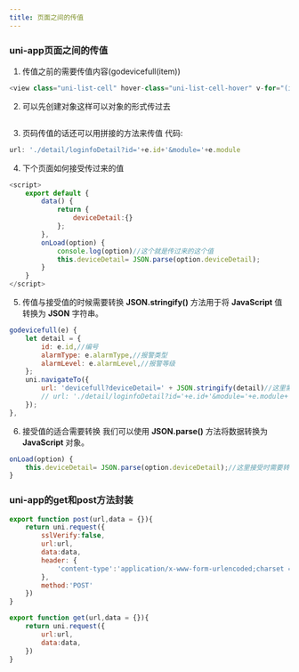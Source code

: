 ```yaml
---
title: 页面之间的传值
---
```

### uni-app页面之间的传值
1. 传值之前的需要传值内容(godevicefull(item))
```js
<view class="uni-list-cell" hover-class="uni-list-cell-hover" v-for="(item,index) in listData" :key="item.id" @click="godevicefull(item)" >
```
2. 可以先创建对象这样可以对象的形式传过去
<img :src="$withBase('/tools/application/传值1.png')">

3. 页码传值的话还可以用拼接的方法来传值 代码:
```js
url: './detail/loginfoDetail?id='+e.id+'&module='+e.module
```
4. 下个页面如何接受传过来的值
```js
<script>
	export default {
		data() {
			return {
				deviceDetail:{}
			};
		},
		onLoad(option) {
			console.log(option)//这个就是传过来的这个值
			this.deviceDetail= JSON.parse(option.deviceDetail);
		}
	}
</script>
```
5. 传值与接受值的时候需要转换
**JSON.stringify()** 方法用于将 **JavaScript** 值转换为 **JSON** 字符串。
```js
godevicefull(e) {
    let detail = {
        id: e.id,//编号
        alarmType: e.alarmType,//报警类型
        alarmLevel: e.alarmLevel,//报警等级
    };
    uni.navigateTo({
        url: 'devicefull?deviceDetail=' + JSON.stringify(detail)//这里需要转换成json模式才能传值
        // url: './detail/loginfoDetail?id='+e.id+'&module='+e.module+'
    });
},
```
6. 接受值的适合需要转换
我们可以使用 **JSON.parse()** 方法将数据转换为 **JavaScript** 对象。
```js
onLoad(option) {
    this.deviceDetail= JSON.parse(option.deviceDetail);//这里接受时需要转换成js对象模式才能使用
}
```
### uni-app的get和post方法封装
```js
export function post(url,data = {}){
    return uni.request({
		sslVerify:false,
		url:url,
		data:data,
		header: {
			'content-type':'application/x-www-form-urlencoded;charset = utf-8' 
		},
		method:'POST'
	})
}

export function get(url,data = {}){
    return uni.request({
		url:url,
		data:data,
	}) 
}
```